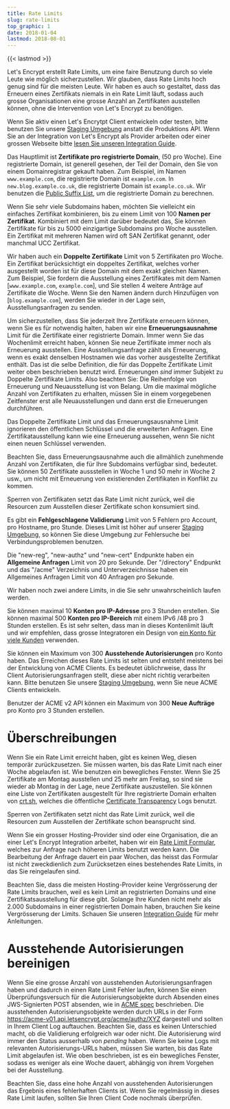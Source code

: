 ```yaml
---
title: Rate Limits
slug: rate-limits
top_graphic: 1
date: 2018-01-04
lastmod: 2018-08-01
---
```


{{< lastmod >}}

Let's Encrypt erstellt Rate Limits, um eine faire Benutzung durch so viele
Leute wie möglich sicherzustellen. Wir glauben, dass Rate Limits hoch genug
sind für die meisten Leute. Wir haben es auch so gestaltet, dass das
Erneuern eines Zertifikats niemals in ein Rate Limit läuft, sodass auch
grosse Organisationen eine grosse Anzahl an Zertifikaten ausstellen können,
ohne die Intervention von Let's Encrypt zu benötigen.

Wenn Sie aktiv einen Let's Encrytpt Client entwickeln oder testen, bitte
benutzen Sie unsere [Staging Umgebung](/de/docs/staging-environment/) anstatt
die Produktions API.
Wenn Sie an der Integration von Let's Encrypt als Provider arbeiten oder
einer grossen Webseite bitte [lesen Sie unseren Integration Guide](/de/docs/integration-guide/).

Das Hauptlimit ist <a name="certificates-per-registered-domain"></a>**Zertifikate
 pro registrierte Domain**, (50 pro Woche).
Eine registrierte Domain, ist generell gesehen, der Teil der Domain, den Sie
von einem Domainregistrar gekauft haben. Zum Beispiel, im Namen `www.example.com`,
die registrierte Domain ist `example.com`. In `new.blog.example.co.uk`,
die registrierte Domain ist `example.co.uk`. Wir benutzen die
[Public Suffix List](https://publicsuffix.org), um die registrierte Domain zu
berechnen.

Wenn Sie sehr viele Subdomains haben, möchten Sie vielleicht ein einfaches
Zertifikat kombinieren, bis zu einem Limit von 100 <a name="names-per-certificate"></a>**Namen
 per Zertifikat**. Kombiniert mit dem Limit darüber bedeutet das, Sie können
Zertifikate für bis zu 5000 einzigartige Subdomains pro Woche ausstellen.
Ein Zertifikat mit mehreren Namen wird oft SAN Zertifikat genannt, 
oder manchmal UCC Zertifikat.

Wir haben auch ein <a name="duplicate-certificate"></a>**Doppelte Zertifikate** Limit
von 5 Zertifikaten pro Woche. Ein Zertifikat berücksichtigt ein doppeltes Zertifikat,
welches vorher ausgestellt worden ist für diese Domain mit dem exakt gleichen Namen.
Zum Beispiel, Sie fordern die Ausstellung eines Zertifikates mit dem Namen
[`www.example.com`, `example.com`], und Sie stellen 4 weitere Anträge auf Zertifikate
die Woche. Wenn Sie den Namen ändern durch Hinzufügen von [`blog.example.com`],
werden Sie wieder in der Lage sein, Ausstellungsanfragen zu senden.

Um sicherzustellen, dass Sie jederzeit Ihre Zertifikate erneuern können, wenn Sie
es für notwendig halten, haben wir eine <a name="renewal-exemption"></a>**Erneuerungsausnahme**
Limit für die Zertifikate einer registrierte Domain. Immer wenn Sie das
Wochenlimit erreicht haben, können Sie neue Zertifikate immer noch als Erneuerung
ausstellen. Eine Ausstellungsanfrage zählt als Erneuerung, wenn es exakt
denselben Hostnamen wie das vorher ausgestellte Zertifikat enthält. Das ist die
selbe Definition, die für das Doppelte Zertifikate Limit weiter oben beschrieben
benutzt wird. Erneuerungen *sind* immer Subjekt zu Doppelte Zertifikate Limits.
Also beachten Sie: Die Reihenfolge von Erneuerung und Neuausstellung ist von
Belang. Um die maximal mögliche Anzahl von Zertifikaten zu erhalten, müssen
Sie in einem vorgegebenen Zeitfenster erst alle Neuausstellungen und dann
erst die Erneuerungen durchführen.

Das Doppelte Zertifikate Limit und das Erneuerungsausnahme Limit ignorieren
den öffentlichen Schlüssel und die erweiterten Anfragen. Eine Zertifikatausstellung
kann wie eine Erneuerung aussehen, wenn Sie nicht einen neuen Schlüssel
verwenden.

Beachten Sie, dass Erneuerungsausnahme auch die allmählich zunehmende Anzahl
von Zertifikaten, die für Ihre Subdomains verfügbar sind, bedeutet. Sie
können 50 Zertifikate aussstellen in Woche 1 und 50 mehr in Woche 2 usw.,
um nicht mit Erneuerung von existierenden Zertifikaten in Konflikt zu kommen.

Sperren von Zertifikaten setzt das Rate Limit nicht zurück, weil die
Resourcen zum Ausstellen dieser Zertifikate schon konsumiert sind.

Es gibt ein <a name="failed-validations"></a>**Fehlgeschlagene Validierung**
Limit von 5 Fehlern pro Account, pro Hostname, pro Stunde. Dieses Limit
ist höher auf unserer <a href="/docs/staging-environment/">Staging 
Umgebung</a>, so können Sie diese Umgebung zur Fehlersuche bei Verbindungsproblemen
benutzen.

Die "new-reg", "new-authz" und "new-cert" Endpunkte haben ein <a
name="overall-requests"></a>**Allgemeine Anfragen** Limit von 20 pro Sekunde.
Der "/directory" Endpunkt und das "/acme" Verzeichnis und Unterverzeichnisse
haben ein Allgemeines Anfragen Limit von 40 Anfragen pro Sekunde.

Wir haben noch zwei andere Limits, in die Sie sehr unwahrscheinlich
laufen werden.

Sie können maximal 10 <a name="accounts-per-ip-address"></a>**Konten pro IP-Adresse**
pro 3 Stunden erstellen. Sie können maximal 500 **Konten pro IP-Bereich**
mit einem IPv6 /48 pro 3 Stunden erstellen.
Es ist sehr selten, dass man in dieses Kontenlimit läuft und wir empfehlen,
dass grosse Integratoren ein Design von [ein Konto für viele Kunden](/de/docs/integration-guide/)
verwenden.

Sie können ein Maximum von 300 <a name="pending-authorizations"></a>**Ausstehende
Autorisierungen** pro Konto haben. Das Erreichen dieses Rate Limits ist
selten und entsteht meistens bei der Entwicklung von ACME Clients.
Es bedeutet üblichrweise, dass Ihr Client Autorisierungsanfragen stellt,
diese aber nicht richtig verarbeiten kann.
Bitte benutzen Sie unsere [Staging Umgebung](/de/docs/staging-environment/),
wenn Sie neue ACME Clients entwickeln.

Benutzer der ACME v2 API können ein Maximum von 300 <a
name="new-orders"></a>**Neue Aufträge** pro Konto pro 3 Stunden erstellen.

# <a name="overrides"></a>Überschreibungen

Wenn Sie ein Rate Limit erreicht haben, gibt es keinen Weg, diesen temporär
zurückzusetzen. Sie müssen warten, bis das Rate Limit nach einer Woche
abgelaufen ist. Wie benutzen ein bewegliches Fenster. Wenn Sie 25 Zertifikate
am Montag ausstellen und 25 mehr am Freitag, so sind sie wieder ab Montag in
der Lage, neue Zertifikate auszustellen. Sie können eine Liste von
Zertifikaten ausgestellt für Ihre registrierte Domain erhalten von
[crt.sh](https://crt.sh), welches die öffentliche
[Certificate Transparency](https://www.certificate-transparency.org)
Logs benutzt.

Sperren von Zertifikaten setzt nicht das Rate Limit zurück, weil die
Resourcen zum Ausstellen der Zertifikate schon beansprucht sind.

Wenn Sie ein grosser Hosting-Provider sind oder eine Organisation, die an
einer Let's Encrypt Integration arbeitet, haben wir ein
[Rate Limit Formular](https://goo.gl/forms/plqRgFVnZbdGhE9n1), welches zur
Anfrage nach höheren Limits benutzt werden kann. Die Bearbeitung der Anfrage
dauert ein paar Wochen, das heisst das Formular ist nicht zweckdienlich zum
Zurücksetzen eines bestehendes Rate Limits, in das Sie reingelaufen sind.

Beachten Sie, dass die meisten Hosting-Provider keine Vergrösserung der
Rate Limits brauchen, weil es kein Limit an registrierten Domains und
eine Zertifikatsausstellung für diese gibt. Solange Ihre Kunden nicht mehr
als 2.000 Subdomains in einer registrierten Domain haben, brauchen Sie keine
Vergrösserung der Limits. Schauen Sie unseren [Integration
Guide](/de/docs/integration-guide/) für mehr Anleitungen.

# <a name="clearing-pending"></a>Ausstehende Autorisierungen bereinigen

Wenn Sie eine grosse Anzahl von ausstehenden Autorisierungsanfragen haben
und dadurch in einen Rate Limit Fehler laufen, können Sie einen
Überprüfungsversuch für die Autorisierungsobjekte durch Absenden eines
JWS-Signierten POST absenden, wie in
[ACME spec](https://github.com/ietf-wg-acme/acme/blob/master/draft-ietf-acme-acme.md#responding-to-challenges)
beschrieben.
Die ausstehenden Autorisierungsobjekte werden durch URLs in der Form
https://acme-v01.api.letsencrypt.org/acme/authz/XYZ dargestell und sollten in
Ihrem Client Log auftauchen. Beachten Sie, dass es keinen Unterschied macht,
ob die Validierung erfolgreich war oder nicht. Die Autorisierung wird immer
den Status ausserhalb von *pending* haben. Wenn Sie keine Logs mit relevanten
Autorisierungs-URLs haben, müssen Sie warten, bis das Rate Limit abgelaufen ist.
Wie oben beschrieben, ist es ein bewegliches Fenster, sodass es weniger als eine
Woche dauert, abhängig von ihrem Vorgehen bei der Ausstellung.

Beachten Sie, dass eine hohe Anzahl von ausstehenden Autorisierungen das Ergebnis
eines fehlerhaften Clients ist. Wenn Sie regelmässig in dieses Rate Limit laufen,
sollten Sie Ihren Client Code nochmals überprüfen.
